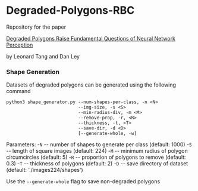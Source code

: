 # Degraded-Polygons-RBC

Repository for the paper

[Degraded Polygons Raise Fundamental Questions of Neural Network Perception](https://arxiv.org/abs/2306.04955)

by Leonard Tang and Dan Ley

### Shape Generation

Datasets of degraded polygons can be generated using the following command

```
python3 shape_generator.py --num-shapes-per-class, -n <N>
                           --img-size, -s <S>
                           --min-radius-div, -m <M>
                           --remove-prop, -r, <R>
                           --thickness, -t, <T>
                           --save-dir, -d <D>
                           [--generate-whole, -w]
```

Parameters:
-```N``` -- number of shapes to generate per class (default: 1000)
-```S``` -- length of square images (default: 224)
-```M``` -- minimum radius of polygon circumcircles (default: 5)
-```R``` -- proportion of polygons to remove (default: 0.3)
-```T``` -- thickness of polygons (default: 2)
-```D``` -- save directory of dataset (default: './images224/shapes')

Use the ```--generate-whole``` flag to save non-degraded polygons
